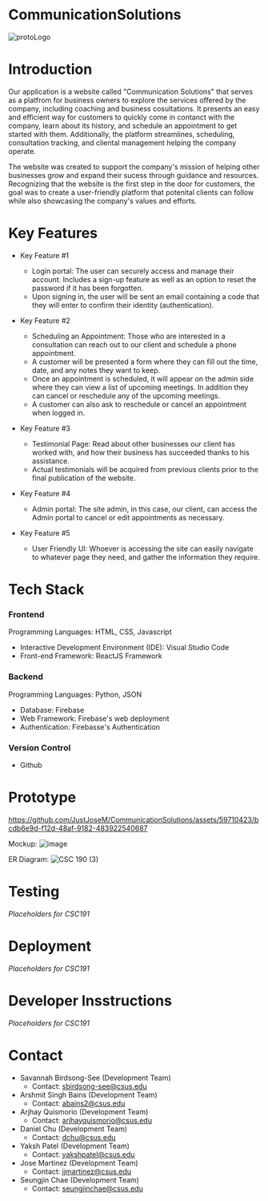 
# CommunicationSolutions

![protoLogo](https://github.com/JustJoseM/CommunicationSolutions/assets/115119329/15707eed-64c0-4dfa-934a-109fac31b94b)


# Introduction 
Our application is a website called "Communication Solutions" that serves as a platfrom for business owners to explore the services offered by the company, including coaching and business cosultations. It presents an easy and efficient way for customers to quickly come in contanct with the company, learn about its history, and schedule an appointment to get started with them. Additionally, the platform streamlines, scheduling, consultation tracking, and cliental management helping the company operate.

The website was created to support the company's mission of helping other businesses grow and expand their sucess through guidance and resources. Recognizing that the website is the first step in the door for customers, the goal was to create a user-friendly platform that potenital clients can follow while also showcasing the company's values and efforts. 

# Key Features
+ Key Feature #1
   - Login portal: The user can securely access and manage their account. Includes a sign-up feature as well as an option to reset the password if it has been forgotten.
   - Upon signing in, the user will be sent an email containing a code that they will enter to confirm their identity (authentication).
 
+ Key Feature #2
   - Scheduling an Appointment: Those who are interested in a consultation can reach out to our client and schedule a phone appointment.
   - A customer will be presented a form where they can fill out the time, date, and any notes they want to keep.
   - Once an appointment is scheduled, it will appear on the admin side where they can view a list of upcoming meetings. In addition they can cancel or reschedule any of the upcoming meetings.
   - A customer can also ask to reschedule or cancel an appointment when logged in. 
 
+ Key Feature #3
   - Testimonial Page: Read about other businesses our client has worked with, and how their business has succeeded thanks to his assistance.
   - Actual testimonials will be acquired from previous clients prior to the final publication of the website.
 
+ Key Feature #4
   - Admin portal: The site admin, in this case, our client, can access the Admin portal to cancel or edit appointments as necessary.
 
+ Key Feature #5
   - User Friendly UI: Whoever is accessing the site can easily navigate to whatever page they need, and gather the information they require.

# Tech Stack
### Frontend
Programming Languages: HTML, CSS, Javascript 
   - Interactive Development Environment (IDE):
        Visual Studio Code
   - Front-end Framework:
        ReactJS Framework

### Backend
Programming Languages: Python, JSON
   - Database:
        Firebase 
   - Web Framework:
        Firebase's web deployment
   - Authentication:
        Firebasse's Authentication
     
### Version Control
   - Github

# Prototype 
https://github.com/JustJoseM/CommunicationSolutions/assets/59710423/bcdb6e9d-f12d-48af-9182-483922540687

Mockup:
![image](https://github.com/JustJoseM/CommunicationSolutions/assets/93031586/ea2c6e3d-92a9-4d82-ba0d-6d5e9b5e1cb7)

ER Diagram:
![CSC 190 (3)](https://github.com/JustJoseM/CommunicationSolutions/assets/93031586/239667fc-b1fa-48bc-a886-930d07e6391e)


# Testing
_Placeholders for CSC191_

# Deployment
_Placeholders for CSC191_

# Developer Insstructions
_Placeholders for CSC191_


# Contact
+ Savannah Birdsong-See (Development Team)
   - Contact: sbirdsong-see@csus.edu
+ Arshmit Singh Bains (Development Team)
   - Contact: abains2@csus.edu
+ Arjhay Quismorio (Development Team)
   - Contact: arjhayquismorio@csus.edu
+ Daniel Chu (Development Team)
   - Contact: dchu@csus.edu
+ Yaksh Patel (Development Team)
   - Contact: yakshpatel@csus.edu
+ Jose Martinez (Development Team)
   - Contact: jjmartinez@csus.edu
+ Seungjin Chae (Development Team)
   - Contact: seungjinchae@csus.edu
  
